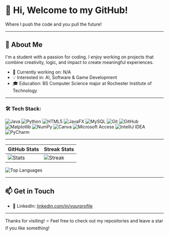 # 👋 Hi, Welcome to my GitHub!

Where I push the code and you pull the future!

---

## 🚀 About Me

I'm a student with a passion for coding. I enjoy working on projects that combine creativity, logic, and impact to create meaningful experiences.

- 🔭 Currently working on: N/A
- 💡 Interested in: AI, Software & Game Development
- 🎓 Education: BS Computer Science major at Rochester Institute of Technology

---

### 🛠️ Tech Stack:

![Java](https://img.shields.io/badge/Java-ED8B00?style=for-the-badge&logo=java&logoColor=white)
![Python](https://img.shields.io/badge/Python-3776AB?style=for-the-badge&logo=python&logoColor=white)
![HTML5](https://img.shields.io/badge/HTML5-E34F26?style=for-the-badge&logo=html5&logoColor=white)
![JavaFX](https://img.shields.io/badge/JavaFX-FF0000?style=for-the-badge&logo=java&logoColor=white)
![MySQL](https://img.shields.io/badge/MySQL-005C84?style=for-the-badge&logo=mysql&logoColor=white)
![Git](https://img.shields.io/badge/Git-F05032?style=for-the-badge&logo=git&logoColor=white)
![GitHub](https://img.shields.io/badge/GitHub-181717?style=for-the-badge&logo=github&logoColor=white)
![Matplotlib](https://img.shields.io/badge/Matplotlib-FFFFFF?style=for-the-badge&logo=matplotlib&logoColor=black)
![NumPy](https://img.shields.io/badge/NumPy-013243?style=for-the-badge&logo=numpy&logoColor=white)
![Canva](https://img.shields.io/badge/Canva-00C4CC?style=for-the-badge&logo=canva&logoColor=white)
![Microsoft Access](https://img.shields.io/badge/Access-A4373A?style=for-the-badge&logo=microsoft-access&logoColor=white)
![IntelliJ IDEA](https://img.shields.io/badge/IntelliJ_IDEA-000000?style=for-the-badge&logo=intellijidea&logoColor=white)
![PyCharm](https://img.shields.io/badge/PyCharm-000000?style=for-the-badge&logo=pycharm&logoColor=white)

<!---

## 📂 Featured Projects

- 🎮 [**Project Name**](https://github.com/yourusername/project-name) – *Short description of what it does.*
- 🔐 [**LoginFX**](https://github.com/yourusername/LoginFX) – *JavaFX login system integrated with a MySQL database.*
- 🧩 [**Tilt Puzzle Game**](https://github.com/yourusername/TiltPuzzleGame) – *Java-based puzzle with tilt logic and a text-based UI.*

--->
---


| GitHub Stats | Streak Stats |
|--------------|--------------|
| ![Stats](https://github-readme-stats.vercel.app/api?username=DJMax2007&show_icons=true&count_private=true&hide=prs,issues&theme=dark) | ![Streak](https://github-readme-streak-stats.herokuapp.com/?user=DJMax2007&theme=dark) |

![Top Languages](https://github-readme-stats.vercel.app/api/top-langs/?username=DJMax2007&layout=compact&theme=dark)

---

## 📫 Get in Touch
<!--
- 🌐 Portfolio: [yourwebsite.com](https://yourwebsite.com)
-->
- 💼 LinkedIn: [linkedin.com/in/yourprofile](https://linkedin.com/in/ikemdinachi-aneke)

---

Thanks for visiting! ⭐️ Feel free to check out my repositories and leave a star if you like something!
